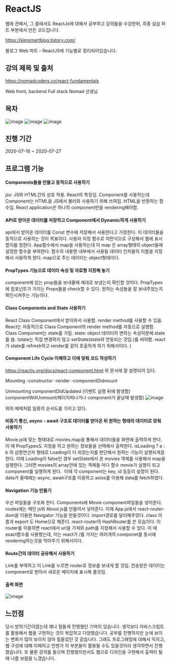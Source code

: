 # ReactJS

웹에 관해서, 그 중에서도 ReactJs에 대해서 공부하고 강의들을 수강한뒤, 최종 실습 파트 부분에서 만든 코드입니다.

https://kimsmartblog.tistory.com/

블로그 Web 파트 - ReactJS에 기능별로 정리되어있습니다.


## 강의 제목 및 출처
https://nomadcoders.co/react-fundamentals

Web front, backend Full stack Nomad 선생님

## 목차
![image](https://user-images.githubusercontent.com/44837403/114272363-dc5bd880-9a50-11eb-885d-2e1dde62edba.png)
![image](https://user-images.githubusercontent.com/44837403/114272370-e251b980-9a50-11eb-9fb0-4a7373bce72d.png)
![image](https://user-images.githubusercontent.com/44837403/114272333-be8e7380-9a50-11eb-9698-7756f004c0ac.png)


## 진행 기간
2020-07-16 ~ 2020-07-27

## 프로그램 기능

#### Components들을 만들고 동적으로 사용하기

jsx: JS와 HTML간의 상호 작용. React의 특징임. Component를 사용하는데 Component는 HTML을 JS에서 불러와 사용하기 위해 쓰여짐.
HTML을 반환하는 함수임.
React application은 하나의 component만을 rendering해야함.

#### API로 받아온 데이터를 저장하고 Component에서 Dynamic하게 사용하기

api에서 받아온 데이터를 Const 변수에 저장해서 사용한다고 가정한다. 이 데이터들을 동적으로 사용하는 것이 목표이다.
사용자 지정 함수로 어떤식으로 구성해서 웹에 표시할지를 정한다. App함수에서 map을 사용하는데 이 map 은 array형태의 object들에
설정한 함수을 부여한다. 함수의 내용엔 내부에서 사용될 데이터 인자들의 이름을 지정해서 사용하게 한다. map으로 주는 데이터는 object형태이다.

#### PropTypes 기능으로 데이터 속성 및 자료형 지정해 놓기

component에 있는 prop들을 보내줄때 제대로 보냈는지 확인할 것이다.
PropTypes 에 컴포넌트가 가지는 Props들을 check할 수 있다. 원하는 속성들을 잘 보내주었는지 확인시켜주는 기능이다.

#### Class Components and State 사용하기

React Class Component에서 받아와서 사용함.
render method를 사용할 수 있음.
React는 자동적으로 Class Component의 render method를 자동으로 실행함.
Class Component는 state를 가짐. state: object 데이터의 변하는 속성덕분에 state를 씀.
(state는 직접 변경하지 않고 setState(state와 연동되는 것임.)를 써야함. react가 state를 refresh하고 render를 같이 호출하게 하기 위해서이다.
) 

#### Component Life Cycle 이해하고 이에 맞춰 코드 작성하기

https://reactjs.org/docs/react-component.html
위 문서에 잘 설명되어 있다.

Mounting
-constructor
-render
-componentDidmount

Unmounting
componentDidUpdated (이벤트 실행 뒤에 발생함)
componentWillUnmount(페이지떠나거나 component가 끝날때 발생함)
![image](https://user-images.githubusercontent.com/44837403/114273216-2eeac400-9a54-11eb-8d22-7625e6387771.png)

위의 예제처럼 일종의 순서도를 가지고 있다.

#### 비동기 통신, async - await 구조로 데이터를 받아온 뒤 원하는 형태의 데이터로 맞춰 사용하기

Movie.js에 맞는 형태대로 movies.map을 통해서 데이터들을 화면에 출력하게 한다. 이 때 PropTypes도 지정을 하고 원하는 정보들을 선택해서 출력한다.
isLoading ? a : b 의 삼항연산자 형태로 Loading이 다 되었는지를 판단해서 원하는 기능이 실행되게끔 한다.
이때 Loading이 false인 경우 setState에서 온 movies 객체를 사용해서 map을 실행한다. 그러면 movies의 array안에 있는 객체들 마다 함수 movie가 실행이 되고 component를 실행하게 된다. 
이때 각 component는 key, id 등등이 설정이 된다. data가 올때에는 async, await구조를 이용하고 axios를 이용해 data를 fetch하였다.

#### Navigation 기능 만들기

 우선 파일들을 구조화 한다. Components에 Movie component파일들을 넣어준다. routes에는 메인 js와 About.js를 만들어서 넣어준다.
이제 App.js에서 react-router-dom을 이용한 Navigator 기능을 만들것이다.
 import경로를 달리해주었다. class 이름과 export 도 Home으로 해준다.
react-router의 HashRouter를 쓴 모습이다. 이 router를 이용하면 react에서 url을 가져와 path를 지정해서 사용할 수 있다.
이 때 exact함수를 사용했는데, 이는 react가 /를 가지는 여러개의 componet를 동시에 rendering하는것을 막아주기 위해서이다.

#### Route간의 데이터 공유해서 사용하기

 Link를 부여하고 이 Link를 누르면 router로 정보를 보내게 할 것임. 전송받은 데이터는 component로 받아서 새로운 페이지에 표시해 줄것임.


#### 출력 화면 

![image](https://user-images.githubusercontent.com/44837403/114273991-69099500-9a57-11eb-84fc-11ccfe403a94.png)



## 느낀점

 당시 방학기간이였는데 꽤나 힘들게 진행했던 기억이 있습니다. 생각보다 자바스크립트를 활용해서 웹을 구현하는 것이 복잡하고 다양했습니다.
 공부를 진행하지만 눈에 보이는 변화가 많이 보이지 않아 힘들었던 것 같습니다. 그래도 프로그래밍에 대해서 익히고, 웹 구성에 대해 이해하고
 언젠가 이 부분들이 활용될 수도 있을것이라 생각하면서 진행했습니다. 또 물론 강의를 들으며 진행했지만서도 웹으로 디자인을 구현해서
 출력이 될 때 나름 보람을 느꼈습니다.






